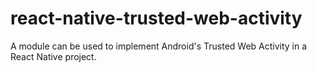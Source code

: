 # react-native-trusted-web-activity
A module can be used to implement Android's Trusted Web Activity in a React Native project.
